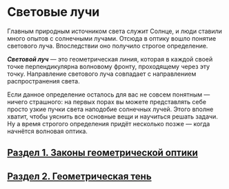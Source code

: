 # Световые лучи
Главным природным источником света служит Солнце, и люди ставили много опытов с солнечными лучами. Отсюда в оптику вошло понятие светового луча. Впоследствии оно получило строгое определение.

**_Световой луч_** — это геометрическая линия, которая в каждой своей точке перпендикулярна волновому фронту, проходящему через эту точку. Направление светового луча совпадает с направлением распространения света.

Если данное определение осталось для вас не совсем понятным — ничего страшного: на первых порах вы можете представлять себе просто узкие пучки света наподобие солнечных лучей. Этого вполне хватит, чтобы уяснить все основные вещи и научиться решать задачи. Ну а время строгого определения придёт несколько позже — когда начнётся волновая оптика.
## [Раздел 1. Законы геометрической оптики](/Световые%20лучи/Законы%20геометрической%20оптики.md)
## [Раздел 2. Геометрическая тень](/Световые%20лучи/Геометрическая%20тень.md)

